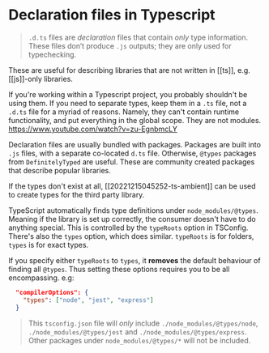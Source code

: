 # Declaration files in Typescript

>`.d.ts` files are _declaration_ files that contain _only_ type information. These files don’t produce `.js` outputs; they are only used for typechecking.

These are useful for describing libraries that are not written in [[ts]], e.g. [[js]]-only libraries.

If you're working within a Typescript project, you probably shouldn't be using them. If you need to separate types, keep them in a `.ts` file, not a `.d.ts` file for a myriad of reasons. Namely, they can't contain runtime functionality, and put everything in the global scope. They are not modules.
https://www.youtube.com/watch?v=zu-EgnbmcLY

Declaration files are usually bundled with packages. Packages are built into `.js` files, with a separate co-located `d.ts` file. Otherwise, `@types` packages from `DefinitelyTyped` are useful. These are community created packages that describe popular libraries.

If the types don't exist at all, [[20221215045252-ts-ambient]] can be used to create types for the third party library.

TypeScript automatically finds type definitions under `node_modules/@types`. Meaning if the library is set up correctly, the consumer doesn't have to do anything special. This is controlled by the `typeRoots` option in TSConfig.
There's also the `types` option, which does similar. `typeRoots` is for folders, `types` is for exact types.

If you specify either `typeRoots` to `types`, it **removes** the default behaviour of finding all `@types`. Thus setting these options requires you to be all encompassing.
e.g:
```json
  "compilerOptions": {
    "types": ["node", "jest", "express"]
  }
```

>This `tsconfig.json` file will _only_ include `./node_modules/@types/node`, `./node_modules/@types/jest` and `./node_modules/@types/express`. Other packages under `node_modules/@types/*` will not be included.